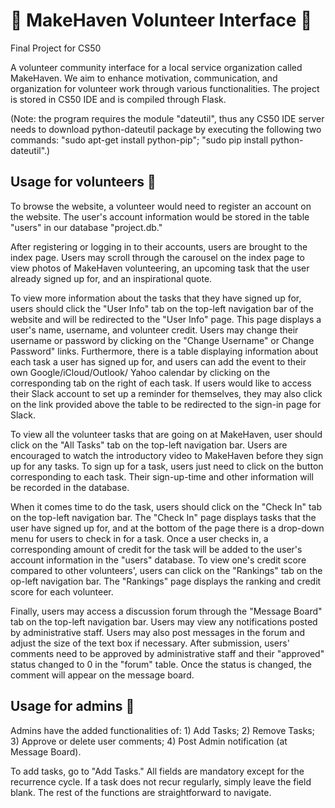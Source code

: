 # :wrench: MakeHaven Volunteer Interface :high_brightness:
Final Project for CS50

A volunteer community interface for a local service organization called MakeHaven. We aim to enhance motivation, communication, and organization for volunteer work through various functionalities. The project is stored in CS50 IDE and is compiled through Flask.

(Note: the program requires the module "dateutil", thus any CS50 IDE server needs to download python-dateutil package by executing the following two commands: "sudo apt-get install python-pip"; "sudo pip install python-dateutil".)

## Usage for volunteers :page_with_curl:

To browse the website, a volunteer would need to register an account on the website. The user's account information would be stored in the table "users" in our database "project.db."

After registering or logging in to their accounts, users are brought to the index page. Users may scroll through the carousel on the index page to view photos of MakeHaven volunteering, an upcoming task that the user already signed up for, and an inspirational quote.

To view more information about the tasks that they have signed up for, users should click the "User Info" tab on the top-left navigation bar of the website and will be redirected to the "User Info" page. This page displays a user's name, username, and volunteer credit. Users may change their username or password by clicking on the "Change Username" or Change Password" links. Furthermore, there is a table displaying information about each task a user has signed up for, and users can add the event to their own Google/iCloud/Outlook/ Yahoo calendar by clicking on the corresponding tab on the right of each task. If users would like to access their Slack account to set up a reminder for themselves, they may also click on the link provided above the table to be redirected to the sign-in page for Slack.

To view all the volunteer tasks that are going on at MakeHaven, user should click on the "All Tasks" tab on the top-left navigation bar. Users are encouraged to watch the introductory video to MakeHaven before they sign up for any tasks. To sign up for a task, users just need to click on the button corresponding to each task. Their sign-up-time and other information will be recorded in the database.

When it comes time to do the task, users should click on the "Check In" tab on the top-left navigation bar. The "Check In" page displays tasks that the user have signed up for, and at the bottom of the page there is a drop-down menu for users to check in for a task. Once a user checks in, a corresponding amount of credit for the task will be added to the user's account information in the "users" database.
To view one's credit score compared to other volunteers', users can click on the "Rankings" tab on the op-left navigation bar. The "Rankings" page displays the ranking and credit score for each volunteer.

Finally, users may access a discussion forum through the "Message Board" tab on the top-left navigation bar. Users may view any notifications posted by administrative staff. Users may also post messages in the forum and adjust the size of the text box if necessary. After submission, users' comments need to be approved by administrative staff and their "approved" status changed to 0 in the "forum" table. Once the status is changed, the comment will appear on the message board.

## Usage for admins :page_with_curl:

Admins have the added functionalities of: 1) Add Tasks; 2) Remove Tasks; 3) Approve or delete user comments; 4) Post Admin notification (at Message Board).

To add tasks, go to "Add Tasks." All fields are mandatory except for the recurrence cycle. If a task does not recur regularly, simply leave the field blank. The rest of the functions are straightforward to navigate.
